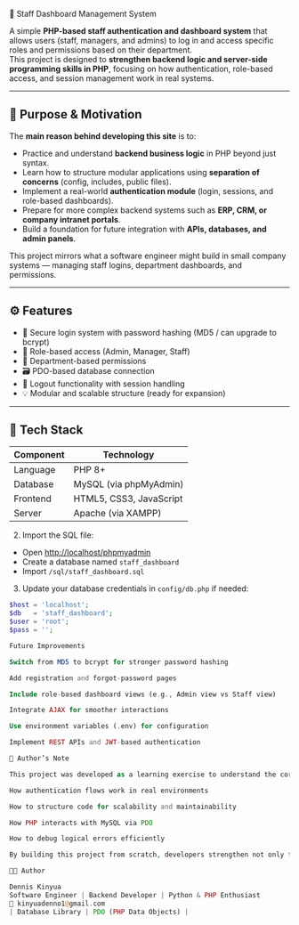 🧭 Staff Dashboard Management System

A simple **PHP-based staff authentication and dashboard system** that allows users (staff, managers, and admins) to log in and access specific roles and permissions based on their department.  
This project is designed to **strengthen backend logic and server-side programming skills in PHP**, focusing on how authentication, role-based access, and session management work in real systems.

---

## 🎯 Purpose & Motivation

The **main reason behind developing this site** is to:
- Practice and understand **backend business logic** in PHP beyond just syntax.
- Learn how to structure modular applications using **separation of concerns** (config, includes, public files).
- Implement a real-world **authentication module** (login, sessions, and role-based dashboards).
- Prepare for more complex backend systems such as **ERP, CRM, or company intranet portals**.
- Build a foundation for future integration with **APIs, databases, and admin panels**.

This project mirrors what a software engineer might build in small company systems — managing staff logins, department dashboards, and permissions.

---

## ⚙️ Features

- 🔐 Secure login system with password hashing (MD5 / can upgrade to bcrypt)
- 👤 Role-based access (Admin, Manager, Staff)
- 🏢 Department-based permissions
- 🗃️ PDO-based database connection
- 🚪 Logout functionality with session handling
- 💡 Modular and scalable structure (ready for expansion)

---

## 🧱 Tech Stack

| Component | Technology |
|------------|-------------|
| Language | PHP 8+ |
| Database | MySQL (via phpMyAdmin) |
| Frontend | HTML5, CSS3, JavaScript |
| Server | Apache (via XAMPP) |


2. Import the SQL file:
- Open [http://localhost/phpmyadmin](http://localhost/phpmyadmin)
- Create a database named `staff_dashboard`
- Import `/sql/staff_dashboard.sql`

3. Update your database credentials in `config/db.php` if needed:
```php
$host = 'localhost';
$db   = 'staff_dashboard';
$user = 'root';
$pass = '';

Future Improvements

Switch from MD5 to bcrypt for stronger password hashing

Add registration and forgot-password pages

Include role-based dashboard views (e.g., Admin view vs Staff view)

Integrate AJAX for smoother interactions

Use environment variables (.env) for configuration

Implement REST APIs and JWT-based authentication

🧠 Author’s Note

This project was developed as a learning exercise to understand the core business logic of backend systems — particularly:

How authentication flows work in real environments

How to structure code for scalability and maintainability

How PHP interacts with MySQL via PDO

How to debug logical errors efficiently

By building this project from scratch, developers strengthen not only their PHP syntax but also their problem-solving mindset as software engineers.

🧑‍💻 Author

Dennis Kinyua
Software Engineer | Backend Developer | Python & PHP Enthusiast
📧 kinyuadenno1@gmail.com
| Database Library | PDO (PHP Data Objects) |
